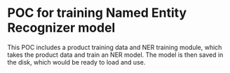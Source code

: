 # POC for training Named Entity Recognizer model 

This POC includes a product training data and NER training module, which takes the product data and train an NER model.
The model is then saved in the disk, which would be ready to load and use.
